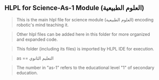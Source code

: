 ## HLPL for Science-As-1 Module (العلوم الطبيعية)
>This is the main hlpl file for science module (العلوم الطبيعية) encoding robotic's mind teaching it.

>Other hlpl files can be added here in this folder for more organized and expanded code.

>This folder (including its files) is imported by HLPL IDE for execution.

>as == التعليم الثانوي

>The number in "as-1" refers to the educational level "1" of secondary education.
